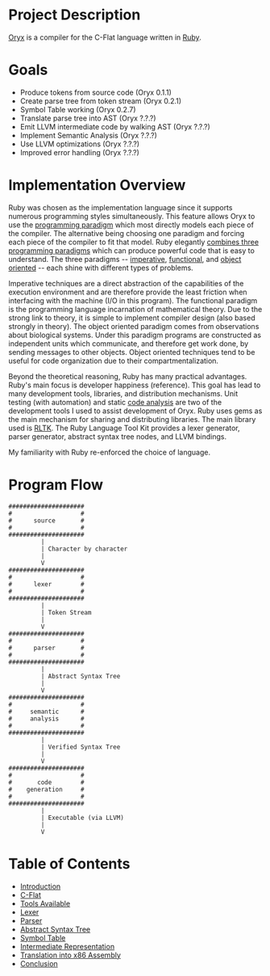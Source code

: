 # Project Description

[Oryx](https://github.com/rampantmonkey/oryx) is a compiler for the C-Flat language written in [Ruby](http://www.ruby-lang.org/en/).

# Goals

- Produce tokens from source code (Oryx 0.1.1)
- Create parse tree from token stream (Oryx 0.2.1)
- Symbol Table working (Oryx 0.2.7)
- Translate parse tree into AST (Oryx ?.?.?)
- Emit LLVM intermediate code by walking AST (Oryx ?.?.?)
- Implement Semantic Analysis (Oryx ?.?.?)
- Use LLVM optimizations (Oryx ?.?.?)
- Improved error handling (Oryx ?.?.?)

# Implementation Overview

Ruby was chosen as the implementation language since it supports numerous programming styles simultaneously. This feature allows Oryx to use the [programming paradigm](http://en.wikipedia.org/wiki/Programming_paradigm) which most directly models each piece of the compiler. The alternative being choosing one paradigm and forcing each piece of the compiler to fit that model. Ruby elegantly [combines three programming paradigms](http://en.wikipedia.org/wiki/Ruby_(programming_language)) which can produce powerful code that is easy to understand. The three paradigms -- [imperative](http://en.wikipedia.org/wiki/Imperative_programming), [functional](http://en.wikipedia.org/wiki/Functional_programming), and [object oriented](http://en.wikipedia.org/wiki/Object-oriented_programming) -- each shine with different types of problems.

Imperative techniques are a direct abstraction of the capabilities of the execution environment and are therefore provide the least friction when interfacing with the machine (I/O in this program). The functional paradigm is the programming language incarnation of mathematical theory. Due to the strong link to theory, it is simple to implement compiler design (also based strongly in theory). The object oriented paradigm comes from observations about biological systems. Under this paradigm programs are constructed as independent units which communicate, and therefore get work done, by sending messages to other objects. Object oriented techniques tend to be useful for code organization due to their compartmentalization.

Beyond the theoretical reasoning, Ruby has many practical advantages. Ruby's main focus is developer happiness (reference). This goal has lead to many development tools, libraries, and distribution mechanisms. Unit testing (with automation) and static [code analysis](http://codeclimate.org) are two of the development tools I used to assist development of Oryx. Ruby uses gems as the main mechanism for sharing and distributing libraries. The main library used is [RLTK](https://github.com/chriswailes/RLTK). The Ruby Language Tool Kit provides a lexer generator, parser generator, abstract syntax tree nodes, and LLVM bindings.

My familiarity with Ruby re-enforced the choice of language.

# Program Flow

    #####################
    #                   #
    #      source       #
    #                   #
    #####################
             |
             | Character by character
             |
             V
    #####################
    #                   #
    #      lexer        #
    #                   #
    #####################
             |
             | Token Stream
             |
             V
    #####################
    #                   #
    #      parser       #
    #                   #
    #####################
             |
             | Abstract Syntax Tree
             |
             V
    #####################
    #                   #
    #     semantic      #
    #     analysis      #
    #                   #
    #####################
             |
             | Verified Syntax Tree
             |
             V
    #####################
    #                   #
    #       code        #
    #    generation     #
    #                   #
    #####################
             |
             | Executable (via LLVM)
             |
             V


# Table of Contents

- [Introduction](intro.md)
- [C-Flat](cflat.md)
- [Tools Available](tools.md)
- [Lexer](lexer.md)
- [Parser](parser.md)
- [Abstract Syntax Tree](ast.md)
- [Symbol Table](symbol_table.md)
- [Intermediate Representation](intermediate_lang.md)
- [Translation into x86 Assembly](x86_translation.md)
- [Conclusion](conclusion.md)

